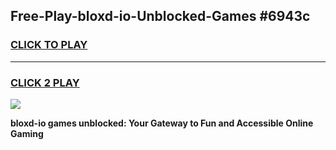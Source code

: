 
## Free-Play-bloxd-io-Unblocked-Games #6943c
<h3>
<a href="https://news.freeplayer.one?title=bloxd-io&ref=8M">CLICK TO PLAY</a></h3>
<hr>

<h3>
<a href="https://news.freeplayer.one?title=bloxd-io&ref=8M">CLICK 2 PLAY</a>
  
</h3>

<a href="https://news.freeplayer.one?title=bloxd-io&ref=8M"><img src="https://clearcache.store/games.png"></a>


**bloxd-io games unblocked: Your Gateway to Fun and Accessible Online Gaming**

